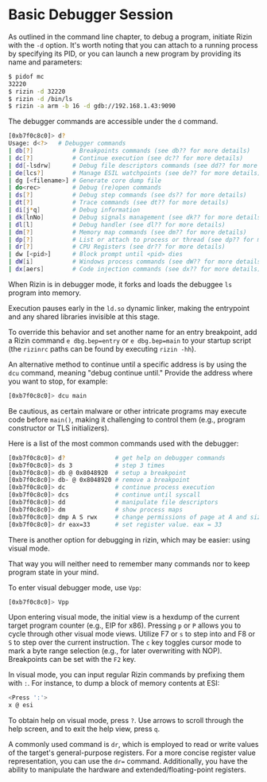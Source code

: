 # Basic Debugger Session

As outlined in the command line chapter, to debug a program, initiate Rizin with the `-d` option. It's worth noting that you can attach to a running process by specifying its PID, or you can launch a new program by providing its name and parameters:

```bash
$ pidof mc
32220
$ rizin -d 32220
$ rizin -d /bin/ls
$ rizin -a arm -b 16 -d gdb://192.168.1.43:9090
```

The debugger commands are accessible under the `d` command.

```bash
[0xb7f0c8c0]> d?
Usage: d<?>   # Debugger commands
| db[?]           # Breakpoints commands (see db?? for more details)
| dc[?]           # Continue execution (see dc?? for more details)
| dd[-lsdrw]      # Debug file descriptors commands (see dd?? for more details)
| de[lcs?]        # Manage ESIL watchpoints (see de?? for more details)
| dg [<filename>] # Generate core dump file
| do<rec>         # Debug (re)open commands
| ds[?]           # Debug step commands (see ds?? for more details)
| dt[?]           # Trace commands (see dt?? for more details)
| di[j*q]         # Debug information
| dk[lnNo]        # Debug signals management (see dk?? for more details)
| dl[l]           # Debug handler (see dl?? for more details)
| dm[?]           # Memory map commands (see dm?? for more details)
| dp[?]           # List or attach to process or thread (see dp?? for more details)
| dr[?]           # CPU Registers (see dr?? for more details)
| dw [<pid>]      # Block prompt until <pid> dies
| dW[i]           # Windows process commands (see dW?? for more details)
| dx[aers]        # Code injection commands (see dx?? for more details)
```

When Rizin is in debugger mode, it forks and loads the debuggee `ls` program into memory.

Execution pauses early in the `ld.so` dynamic linker, making the entrypoint and any shared libraries invisible at this stage.

To override this behavior and set another name for an entry breakpoint, add a Rizin command `e dbg.bep=entry` or `e dbg.bep=main` to your startup script (the `rizinrc` paths can be found by executing `rizin -hh`).

An alternative method to continue until a specific address is by using the `dcu` command, meaning "debug continue until." Provide the address where you want to stop, for example:

```bash
[0xb7f0c8c0]> dcu main
```

Be cautious, as certain malware or other intricate programs may execute code before `main()`, making it challenging to control them (e.g., program constructor or TLS initializers).

Here is a list of the most common commands used with the debugger:

```bash
[0xb7f0c8c0]> d?              # get help on debugger commands
[0xb7f0c8c0]> ds 3            # step 3 times
[0xb7f0c8c0]> db @ 0x8048920  # setup a breakpoint
[0xb7f0c8c0]> db- @ 0x8048920 # remove a breakpoint
[0xb7f0c8c0]> dc              # continue process execution
[0xb7f0c8c0]> dcs             # continue until syscall
[0xb7f0c8c0]> dd              # manipulate file descriptors
[0xb7f0c8c0]> dm              # show process maps
[0xb7f0c8c0]> dmp A S rwx     # change permissions of page at A and size S
[0xb7f0c8c0]> dr eax=33       # set register value. eax = 33
```

There is another option for debugging in rizin, which may be easier: using visual mode.

That way you will neither need to remember many commands nor to keep program state in your mind.

To enter visual debugger mode, use `Vpp`:

```bash
[0xb7f0c8c0]> Vpp
```

Upon entering visual mode, the initial view is a hexdump of the current target program counter (e.g., EIP for x86). Pressing `p` or `P` allows you to cycle through other visual mode views. Utilize F7 or `s` to step into and F8 or `S` to step over the current instruction. The `c` key toggles cursor mode to mark a byte range selection (e.g., for later overwriting with NOP). Breakpoints can be set with the `F2` key.

In visual mode, you can input regular Rizin commands by prefixing them with `:`. For instance, to dump a block of memory contents at ESI:

```bash
<Press ':'>
x @ esi
```

To obtain help on visual mode, press `?`. Use arrows to scroll through the help screen, and to exit the help view, press `q`.

A commonly used command is `dr`, which is employed to read or write values of the target's general-purpose registers. For a more concise register value representation, you can use the `dr=` command. Additionally, you have the ability to manipulate the hardware and extended/floating-point registers.
